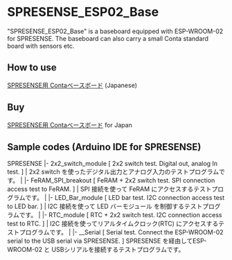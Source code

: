 # SPRESENSE_ESP02_Base

"SPRESENSE_ESP02_Base" is a baseboard equipped with ESP-WROOM-02 for SPRESENSE. The baseboard can also carry a small Conta standard board with sensors etc.


## How to use
[SPRESENSE用 Contaベースボード](https://www.switch-science.com/catalog/3929/) (Japanese)


## Buy
[SPRESENSE用 Contaベースボード](https://www.switch-science.com/catalog/3929/) for Japan  


## Sample codes (Arduino IDE for SPRESENSE)

SPRESENSE
|- 2x2_switch_module    [ 2x2 switch test. Digital out, analog In test. ]
|                         2x2 switch を使ったデジタル出力とアナログ入力のテストプログラムです。
|
|- FeRAM_SPI_breakout   [ FeRAM + 2x2 switch test. SPI connection access test to FeRAM. ]
|                         SPI 接続を使って FeRAM にアクセスするテストプログラムです。
|
|- LED_Bar_module       [ LED bar test. I2C connection access test to LED bar. ]
|                         I2C 接続を使って LED バーモジュール を制御するテストプログラムです。
|
|- RTC_module           [ RTC + 2x2 switch test. I2C connection access test to RTC. ]
|                         I2C 接続を使ってリアルタイムクロック(RTC) にアクセスするテストプログラムです。
|
|- __Serial             [ Serial test. Connect the ESP-WROOM-02 serial to the USB serial via SPRESENSE. ]
                          SPRESENSE を経由してESP-WROOM-02 と USBシリアルを接続するテストプログラムです。